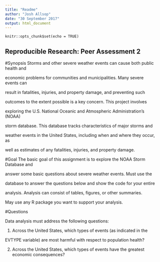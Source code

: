 ```yaml
---
title: "Readme"
author: "Josh Allsop"
date: "30 September 2017"
output: html_document
---
```


```{r setup, include=FALSE}
knitr::opts_chunk$set(echo = TRUE)
```

## Reproducible Research: Peer Assessment 2

#Synopsis
Storms and other severe weather events can cause both public health and

economic problems for communities and municipalities. Many severe events can

result in fatalities, injuries, and property damage, and preventing such

outcomes to the extent possible is a key concern. This project involves

exploring the U.S. National Oceanic and Atmospheric Administration’s (NOAA)

storm database. This database tracks characteristics of major storms and

weather events in the United States, including when and where they occur, as

well as estimates of any fatalities, injuries, and property damage.

#Goal
The basic goal of this assignment is to explore the NOAA Storm Database and

answer some basic questions about severe weather events. Must use the

database to answer the questions below and show the code for your entire

analysis. Analysis can consist of tables, figures, or other summaries.

May use any R package you want to support your analysis.

#Questions

Data analysis must address the following questions:
1. Across the United States, which types of events (as indicated in the

EVTYPE variable) are most harmful with respect to population health?

2. Across the United States, which types of events have the greatest economic consequences?